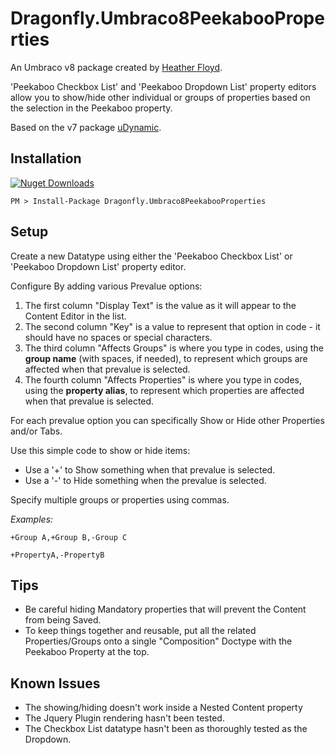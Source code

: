 # Dragonfly.Umbraco8PeekabooProperties #

An Umbraco v8 package created by [Heather Floyd](https://www.HeatherFloyd.com).

'Peekaboo Checkbox List' and 'Peekaboo Dropdown List' property editors allow you to show/hide other individual or groups of properties based on the selection in the Peekaboo property.

Based on the v7 package [uDynamic](https://our.umbraco.com/packages/backoffice-extensions/udynamic).

## Installation ##
[![Nuget Downloads](https://buildstats.info/nuget/Dragonfly.Umbraco8PeekabooProperties)](https://www.nuget.org/packages/Dragonfly.Umbraco8PeekabooProperties/)

    PM > Install-Package Dragonfly.Umbraco8PeekabooProperties

## Setup ##

Create a new Datatype using either the 'Peekaboo Checkbox List' or 'Peekaboo Dropdown List' property editor.

Configure By adding various Prevalue options: 

1. The first column "Display Text" is the value as it will appear to the Content Editor in the list. 
1. The second column "Key" is a value to represent that option in code - it should have no spaces or special characters.
1. The third column "Affects Groups" is where you type in codes, using the **group name** (with spaces, if needed), to represent which groups are affected when that prevalue is selected.
1. The fourth column "Affects Properties" is where you type in codes, using the **property alias**, to represent which properties are affected when that prevalue is selected.


For each prevalue option you can specifically Show or Hide other Properties and/or Tabs.

Use this simple code to show or hide items:
- Use a '+' to Show something when that prevalue is selected. 
- Use a '-' to Hide something when the prevalue is selected. 

Specify multiple groups or properties using commas.

*Examples:*

    +Group A,+Group B,-Group C 

    +PropertyA,-PropertyB

## Tips ##

- Be careful hiding Mandatory properties that will prevent the Content from being Saved.
- To keep things together and reusable, put all the related Properties/Groups onto a single "Composition" Doctype with the Peekaboo Property at the top.

## Known Issues ##
- The showing/hiding doesn't work inside a Nested Content property
- The Jquery Plugin rendering hasn't been tested.
- The Checkbox List datatype hasn't been as thoroughly tested as the Dropdown.

